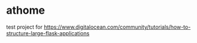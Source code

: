 # athome

test project for https://www.digitalocean.com/community/tutorials/how-to-structure-large-flask-applications

